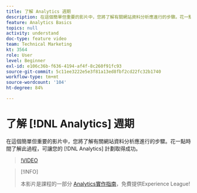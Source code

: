 ```yaml
---
title: 了解 Analytics 週期
description: 在這個簡單但重要的影片中，您將了解有關網站資料分析應進行的步驟。花一點時間了解此過程，可讓您的 Analytics 計劃取得成功。
feature: Analytics Basics
topics: null
activity: understand
doc-type: feature video
team: Technical Marketing
kt: 3564
role: User
level: Beginner
exl-id: e106c36b-f636-4194-af4f-8c260f91fc93
source-git-commit: 5c11ee3222e5e3f81a13ed8fbf2cd22fc32b1740
workflow-type: tm+mt
source-wordcount: '104'
ht-degree: 84%

---
```


# 了解 [!DNL Analytics] 週期

在這個簡單但重要的影片中，您將了解有關網站資料分析應進行的步驟。花一點時間了解此過程，可讓您的 [!DNL Analytics] 計劃取得成功。

>[!VIDEO](https://video.tv.adobe.com/v/28950/?quality=12)

>[!INFO]
>
> 本影片是課程的一部分 [Analytics實作指南](https://experienceleague.adobe.com/?recommended=Analytics-D-1-2019.1)，免費提供Experience League!